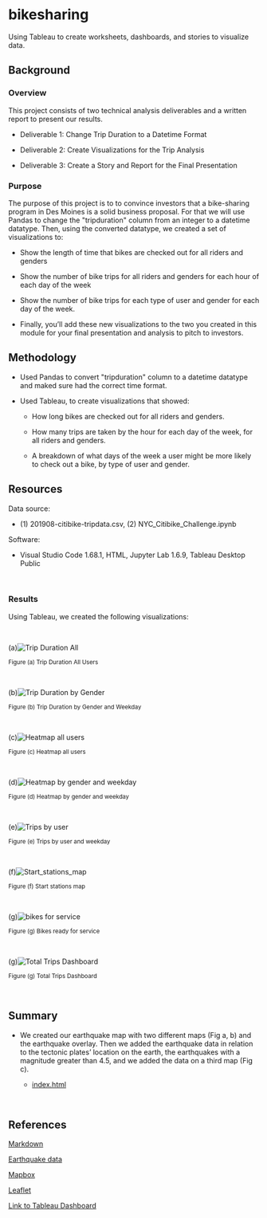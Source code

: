 # bikesharing
Using Tableau to create worksheets, dashboards, and stories to visualize data.

## Background
### Overview

This project consists of two technical analysis deliverables and a written report to present our results. 

- Deliverable 1: Change Trip Duration to a Datetime Format

- Deliverable 2: Create Visualizations for the Trip Analysis

- Deliverable 3: Create a Story and Report for the Final Presentation

### Purpose

The purpose of this project is to  to convince investors that a bike-sharing program in Des Moines is a solid business proposal. For that we will use Pandas to change the "tripduration" column from an integer to a datetime datatype. Then, using the converted datatype, we created a set of visualizations to:

- Show the length of time that bikes are checked out for all riders and genders

- Show the number of bike trips for all riders and genders for each hour of each day of the week

- Show the number of bike trips for each type of user and gender for each day of the week.

- Finally, you’ll add these new visualizations to the two you created in this module for your final presentation and analysis to pitch to investors.


## Methodology

- Used Pandas to convert "tripduration" column to a datetime datatype and maked sure had the correct time format.

- Used Tableau, to create visualizations that showed:

  - How long bikes are checked out for all riders and genders.
  
  - How many trips are taken by the hour for each day of the week, for all riders and genders.
  
  - A breakdown of what days of the week a user might be more likely to check out a bike, by type of user and gender.
  
## Resources
 
Data source:
- (1) 201908-citibike-tripdata.csv, (2) NYC_Citibike_Challenge.ipynb
 
Software:
- Visual Studio Code 1.68.1, HTML, Jupyter Lab 1.6.9, Tableau Desktop Public
 
<br/>

### Results

Using Tableau, we created the following visualizations:

<br/>


(a)![Trip Duration All](./Images/tripduration_all.png)
 
<sub> Figure (a) Trip Duration All Users

<br/>

(b)![Trip Duration by Gender](./Images/tripduration_gender.png)
 
<sub> Figure (b) Trip Duration by Gender and Weekday

<br/>

(c)![Heatmap all users](./Images/heatmap_all.png)
 
<sub> Figure (c) Heatmap all users

<br/>

(d)![Heatmap by gender and weekday](./Images/heatmap_gender.png)
 
<sub> Figure (d) Heatmap by gender and weekday

<br/>

(e)![Trips by user](./Images/user_trips_by_gender.png)
 
<sub> Figure (e) Trips by user and weekday

<br/>

(f)![Start_stations_map](./Images/start_stations_map.png)
 
<sub> Figure (f) Start stations map

<br/>

(g)![bikes for service](./Images/bikes_for_service.png)
 
<sub> Figure (g) Bikes ready for service

<br/>

(g)![Total Trips Dashboard](./Images/total_trips_dashboard.png)
 
<sub> Figure (g) Total Trips Dashboard

<br/>

## Summary

- We created our earthquake map with two different maps (Fig a, b) and the earthquake overlay. Then we added the earthquake data in relation to the tectonic plates’ location on the earth, the earthquakes with a magnitude greater than 4.5, and we added the data on a third map (Fig c).

     - [index.html](https://l-aldarondo.github.io/Mapping_Earthquakes/)

<br/>

## References

[Markdown](https://docs.github.com/en/get-started/writing-on-github/getting-started-with-writing-and-formatting-on-github/basic-writing-and-formatting-syntax)
 
[Earthquake data](https://earthquake.usgs.gov/)
 
[Mapbox](https://docs.mapbox.com/api/maps/styles/)

[Leaflet](https://leafletjs.com/examples/quick-start/)


[Link to Tableau Dashboard](https://public.tableau.com/app/profile/leonardo.aldarondo/viz/CitiBikeStory_16637907027860/CitibikeStory?publish=yes)
